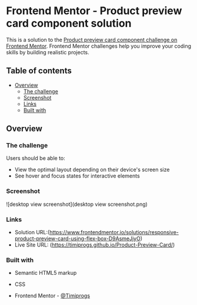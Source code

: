 # Frontend Mentor - Product preview card component solution

This is a solution to the [Product preview card component challenge on Frontend Mentor](https://www.frontendmentor.io/challenges/product-preview-card-component-GO7UmttRfa). Frontend Mentor challenges help you improve your coding skills by building realistic projects.

## Table of contents

- [Overview](#overview)
  - [The challenge](#the-challenge)
  - [Screenshot](#screenshot)
  - [Links](#links)
  - [Built with](#built-with)


## Overview

### The challenge

Users should be able to:

- View the optimal layout depending on their device's screen size
- See hover and focus states for interactive elements

### Screenshot

![desktop view screenshot](desktop view screenshot.png)



### Links

- Solution URL:(https://www.frontendmentor.io/solutions/responsive-product-preview-card-using-flex-box-D9AsmeJjyO)
- Live Site URL: (https://timiprogs.github.io/Product-Preview-Card/)



### Built with

- Semantic HTML5 markup
- CSS 







- Frontend Mentor - [@Timiprogs](https://www.frontendmentor.io/profile/Timiprogs)
